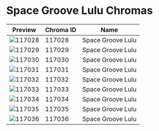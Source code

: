 # Space Groove Lulu Chromas

| Preview | Chroma ID | Name |
|---------|-----------|------|
| ![117028](https://raw.communitydragon.org/latest/plugins/rcp-be-lol-game-data/global/default/v1/champion-chroma-images/117/117028.png) | 117028 | Space Groove Lulu |
| ![117029](https://raw.communitydragon.org/latest/plugins/rcp-be-lol-game-data/global/default/v1/champion-chroma-images/117/117029.png) | 117029 | Space Groove Lulu |
| ![117030](https://raw.communitydragon.org/latest/plugins/rcp-be-lol-game-data/global/default/v1/champion-chroma-images/117/117030.png) | 117030 | Space Groove Lulu |
| ![117031](https://raw.communitydragon.org/latest/plugins/rcp-be-lol-game-data/global/default/v1/champion-chroma-images/117/117031.png) | 117031 | Space Groove Lulu |
| ![117032](https://raw.communitydragon.org/latest/plugins/rcp-be-lol-game-data/global/default/v1/champion-chroma-images/117/117032.png) | 117032 | Space Groove Lulu |
| ![117033](https://raw.communitydragon.org/latest/plugins/rcp-be-lol-game-data/global/default/v1/champion-chroma-images/117/117033.png) | 117033 | Space Groove Lulu |
| ![117034](https://raw.communitydragon.org/latest/plugins/rcp-be-lol-game-data/global/default/v1/champion-chroma-images/117/117034.png) | 117034 | Space Groove Lulu |
| ![117035](https://raw.communitydragon.org/latest/plugins/rcp-be-lol-game-data/global/default/v1/champion-chroma-images/117/117035.png) | 117035 | Space Groove Lulu |
| ![117036](https://raw.communitydragon.org/latest/plugins/rcp-be-lol-game-data/global/default/v1/champion-chroma-images/117/117036.png) | 117036 | Space Groove Lulu |
